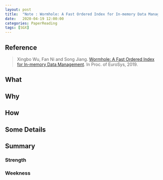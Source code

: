 ```yaml
---
layout: post
title:  "Note : Wormhole: A Fast Ordered Index for In-memory Data Management"
date:   2020-04-19 12:00:00
categories: PaperReading
tags: [SGX]
---
```


## Reference

> Xingbo Wu, Fan Ni and Song Jiang. [Wormhole: A Fast Ordered Index for In-memory Data Management](https://dl.acm.org/doi/pdf/10.1145/3302424.3303955?download=true). In Proc. of EuroSys, 2019.

## What

<!-- more -->

## Why

## How 

## Some Details

## Summary

### Strength


### Weekness

